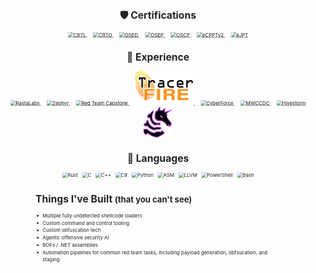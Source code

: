 <svg xmlns="http://www.w3.org/2000/svg" width="900" height="1100" viewBox="0 0 900 1100" role="img" aria-label="GitHub Profile Summary">
  <foreignObject width="900" height="1100">
    <div xmlns="http://www.w3.org/1999/xhtml" style="font-family: -apple-system, BlinkMacSystemFont, 'Segoe UI', Helvetica, Arial, sans-serif; color:#222; padding:10px;">
      <div style="text-align:center; margin-bottom: 30px;">
        <h1>🛡️ Certifications</h1>
        <div>
          <a href="https://eu.badgr.com/public/assertions/_4pvSxT8R0-P3FcJj5MTVA" style="margin: 0 8px;">
            <img src="https://api.eu.badgr.io/public/assertions/_4pvSxT8R0-P3FcJj5MTVA/image" width="120" alt="CRTL" />
          </a>
          <a href="https://eu.badgr.com/public/assertions/ZJyCUzBWTYmobqZXgpDZow" style="margin: 0 8px;">
            <img src="https://api.eu.badgr.io/public/assertions/ZJyCUzBWTYmobqZXgpDZow/image" width="120" alt="CRTO" />
          </a>
          <a href="https://www.credential.net/5db2ae4b-d866-44ae-8e61-46e4b3401b10" style="margin: 0 8px;">
            <img src="https://api.accredible.com/v1/credential/generate_baked_badge?credential_id=111785692" width="120" alt="OSED" />
          </a>
          <a href="https://www.credential.net/bc782a5c-99a6-4efd-913e-a25da2480736" style="margin: 0 8px;">
            <img src="https://api.accredible.com/v1/credential/generate_baked_badge?credential_id=93544384" width="120" alt="OSEP" />
          </a>
          <a href="https://www.credential.net/cd440ab3-cf2c-4e4e-9a62-e527300c74ed" style="margin: 0 8px;">
            <img src="https://api.accredible.com/v1/credential/generate_baked_badge?credential_id=78373729" width="120" alt="OSCP" />
          </a>
          <a href="https://verified.elearnsecurity.com/certificates/bd7aded3-277d-4158-8b8c-6dd7e51b479b" style="margin: 0 8px;">
            <img src="https://security.ine.com/wp-content/uploads/2023/08/eCPPT.png" width="90" alt="eCPPTv2" />
          </a>
          <a href="https://verified.elearnsecurity.com/certificates/cb0c4f95-5f69-4b49-9326-93664d4fcc64" style="margin: 0 8px;">
            <img src="https://security.ine.com/wp-content/uploads/2023/08/eJPT-1.png" width="90" alt="eJPT" />
          </a>
        </div>
      </div>
      <div style="text-align:center; margin-bottom: 30px;">
        <h1>🥷 Experience</h1>
        <div>
          <a href="https://www.hackthebox.com/achievement/badge/1629997/36" style="margin: 0 8px;">
            <img src="https://app.hackthebox.com/images/icons/ic-prolabs/ic-rastalabs-certs.svg" alt="RastaLabs" height="110" />
          </a>
          <a href="https://www.hackthebox.com/achievement/badge/1629997/173" style="margin: 0 8px;">
            <img src="https://app.hackthebox.com/images/icons/ic-prolabs/ic-zephyr-certs.svg" alt="Zephyr" height="100" />
          </a>
          <a href="https://tryhackme.com/p/ronanboyargmail" style="margin: 0 8px;">
            <img src="https://tryhackme.com/img/badges/redteamcapstone.svg" alt="Red Team Capstone" height="100" />
          </a>
          <a href="https://github.com/sandialabs/Tracer-FIRE" style="margin: 0 8px;">
            <img src="https://github.com/sandialabs/Tracer-FIRE/blob/main/media/TF_Logo.png?raw=true" alt="TracerFIRE" height="100" />
          </a>
          <a href="https://cyberforce.energy.gov/" style="margin: 0 8px;">
            <img src="https://www.energy.gov/sites/default/files/styles/full_article_width/public/2024-07/2023%20CyberForce%20Program.png?itok=DklWOWcP" alt="CyberForce" height="100" />
          </a>
          <a href="https://www.caeepnc.org/mw-ccdc/" style="margin: 0 8px;">
            <img src="https://www.caeepnc.org/wp-content/uploads/2020/03/New-MWCCDC-Logo-2-01-300x138.png" alt="MWCCDC" height="100" />
          </a>
          <a href="https://hivestorm.org/" style="margin: 0 8px;">
            <img src="https://hivestorm.org/images/header-hs.png" alt="Hivestorm" height="100" />
          </a>
          <a href="https://sigpwny.com" style="margin: 0 8px;">
            <img src="./pwny.png" alt="SIGPwny Purple Team Lead" height="90" />
          </a>
        </div>
      </div>
      <div style="text-align:center; margin-bottom: 30px;">
        <h1>🧰 Languages</h1>
        <div>
          <img src="https://img.shields.io/badge/Rust-black?style=for-the-badge&logo=rust&logoColor=white" alt="Rust" style="margin: 4px;" />
          <img src="https://img.shields.io/badge/C-00599C?style=for-the-badge&logo=c&logoColor=white" alt="C" style="margin: 4px;" />
          <img src="https://img.shields.io/badge/C++-00599C?style=for-the-badge&logo=cplusplus&logoColor=white" alt="C++" style="margin: 4px;" />
          <img src="https://img.shields.io/badge/C%23-512BD4?style=for-the-badge&logo=csharp&logoColor=white" alt="C#" style="margin: 4px;" />
          <img src="https://img.shields.io/badge/Python-3776AB?style=for-the-badge&logo=python&logoColor=white" alt="Python" style="margin: 4px;" />
          <img src="https://img.shields.io/badge/ASM-black?style=for-the-badge&logo=verilog&logoColor=white" alt="ASM" style="margin: 4px;" />
          <img src="https://img.shields.io/badge/LLVM-262D3A?style=for-the-badge&logo=llvm&logoColor=white" alt="LLVM" style="margin: 4px;" />
          <img src="https://img.shields.io/badge/PowerShell-0078D6?style=for-the-badge&logo=powershell&logoColor=white" alt="PowerShell" style="margin: 4px;" />
          <img src="https://img.shields.io/badge/Bash-4EAA25?style=for-the-badge&logo=gnubash&logoColor=white" alt="Bash" style="margin: 4px;" />
        </div>
      </div>
      <div style="max-width:700px; margin: 0 auto;">
        <h1>Things I've Built <small>(that you can't see)</small></h1>
        <ul style="line-height: 1.5; font-size: 14px; padding-left: 20px;">
          <li>Multiple fully undetected shellcode loaders</li>
          <li>Custom command and control tooling</li>
          <li>Custom obfuscation tech</li>
          <li>Agentic offensive security AI</li>
          <li>BOFs / .NET assemblies</li>
          <li>Automation pipelines for common red team tasks, including payload generation, obfsucation, and staging</li>
        </ul>
      </div>
    </div>
  </foreignObject>
</svg>
